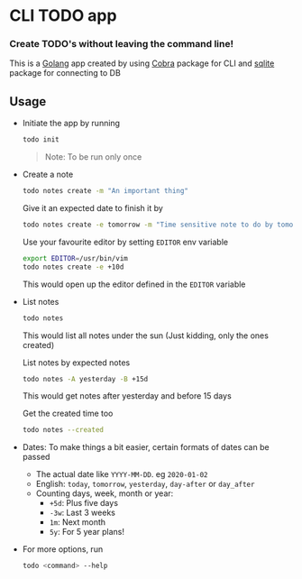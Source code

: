 # CLI TODO app
### Create TODO's without leaving the command line!

This is a [Golang](https://golang.org/) app created by using [Cobra](https://github.com/spf13/cobra) package for CLI and [sqlite](https://github.com/mattn/go-sqlite3) package for connecting to DB


## Usage

- Initiate the app by running
    ```bash
    todo init
    ```
    > Note: To be run only once
- Create a note
    ```bash
    todo notes create -m "An important thing"
    ```

  Give it an expected date to finish it by
    ```bash
    todo notes create -e tomorrow -m "Time sensitive note to do by tomorrow"
    ```

  Use your favourite editor by setting `EDITOR` env variable
    ```bash
    export EDITOR=/usr/bin/vim
    todo notes create -e +10d
    ```
  This would open up the editor defined in the `EDITOR` variable

- List notes
    ```bash
    todo notes
    ```
  This would list all notes under the sun (Just kidding, only the ones created)

  List notes by expected notes
    ```bash
    todo notes -A yesterday -B +15d
    ```
    This would get notes after yesterday and before 15 days

  Get the created time too
    ```bash
    todo notes --created
    ```
- Dates: To make things a bit easier, certain formats of dates can be passed
  - The actual date like `YYYY-MM-DD`. eg `2020-01-02`
  - English: `today`, `tomorrow`, `yesterday`, `day-after` or `day_after`
  - Counting days, week, month or year:
    - `+5d`: Plus five days
    - `-3w`: Last 3 weeks
    - `1m`: Next month
    - `5y`: For 5 year plans!

- For more options, run
    ```bash
    todo <command> --help
    ```
